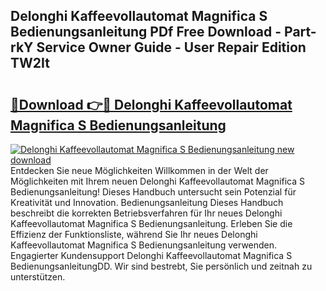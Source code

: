 ## Delonghi Kaffeevollautomat Magnifica S Bedienungsanleitung PDf Free Download - Part-rkY Service Owner Guide - User Repair Edition TW2It

# <h2><a href="http://df50s4f.blite.top/?on=Delonghi+Kaffeevollautomat+Magnifica+S+Bedienungsanleitung">🔗Download 👉🔴 Delonghi Kaffeevollautomat Magnifica S Bedienungsanleitung</a></h2>

[![Delonghi Kaffeevollautomat Magnifica S Bedienungsanleitung new download](https://i.imgur.com/lujVjoI.png)](http://df50s4f.blite.top/?on=Delonghi+Kaffeevollautomat+Magnifica+S+Bedienungsanleitung)
Entdecken Sie neue Möglichkeiten Willkommen in der Welt der Möglichkeiten mit Ihrem neuen Delonghi Kaffeevollautomat Magnifica S Bedienungsanleitung! Dieses Handbuch untersucht sein Potenzial für Kreativität und Innovation. Bedienungsanleitung Dieses Handbuch beschreibt die korrekten Betriebsverfahren für Ihr neues Delonghi Kaffeevollautomat Magnifica S Bedienungsanleitung. Erleben Sie die Effizienz der Funktionsliste, während Sie Ihr neues Delonghi Kaffeevollautomat Magnifica S Bedienungsanleitung verwenden. Engagierter Kundensupport Delonghi Kaffeevollautomat Magnifica S BedienungsanleitungDD. Wir sind bestrebt, Sie persönlich und zeitnah zu unterstützen.
